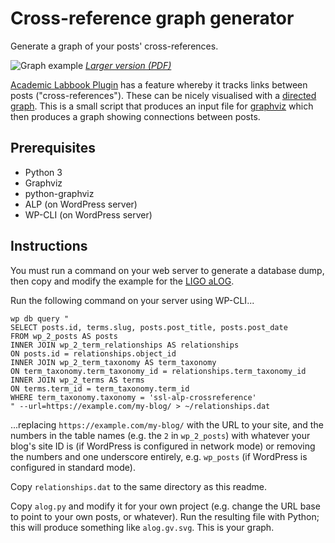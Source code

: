 # Cross-reference graph generator
Generate a graph of your posts' cross-references.

![Graph example](https://user-images.githubusercontent.com/5225190/71555417-fae8bc80-2a23-11ea-8e6c-9d01151bf82f.png)
*[Larger version (PDF)](https://github.com/Academic-Labbook/cross-reference-graph/files/4007962/graph.gv.pdf)*

[Academic Labbook Plugin](https://github.com/Academic-Labbook/alp) has a feature whereby it tracks links between posts ("cross-references"). These can be nicely visualised with a [directed graph](https://en.wikipedia.org/wiki/Graph_%28discrete_mathematics%29). This is a small script that produces an input file for [graphviz](https://www.graphviz.org/) which then produces a graph showing connections between posts.

## Prerequisites
 - Python 3
 - Graphviz
 - python-graphviz
 - ALP (on WordPress server)
 - WP-CLI (on WordPress server)

## Instructions
You must run a command on your web server to generate a database dump, then copy and modify the example for the [LIGO aLOG](https://alog.ligo-wa.caltech.edu/aLOG/).

Run the following command on your server using WP-CLI...

```
wp db query "  
SELECT posts.id, terms.slug, posts.post_title, posts.post_date
FROM wp_2_posts AS posts
INNER JOIN wp_2_term_relationships AS relationships
ON posts.id = relationships.object_id
INNER JOIN wp_2_term_taxonomy AS term_taxonomy
ON term_taxonomy.term_taxonomy_id = relationships.term_taxonomy_id
INNER JOIN wp_2_terms AS terms
ON terms.term_id = term_taxonomy.term_id
WHERE term_taxonomy.taxonomy = 'ssl-alp-crossreference'
" --url=https://example.com/my-blog/ > ~/relationships.dat
```

...replacing `https://example.com/my-blog/` with the URL to your site, and the numbers in the table names (e.g. the `2` in `wp_2_posts`) with whatever your blog's site ID is (if WordPress is configured in network mode) or removing the numbers and one underscore entirely, e.g. `wp_posts` (if WordPress is configured in standard mode).

Copy `relationships.dat` to the same directory as this readme.

Copy `alog.py` and modify it for your own project (e.g. change the URL base to point to your own posts, or whatever). Run the resulting file with Python; this will produce something like `alog.gv.svg`. This is your graph.
